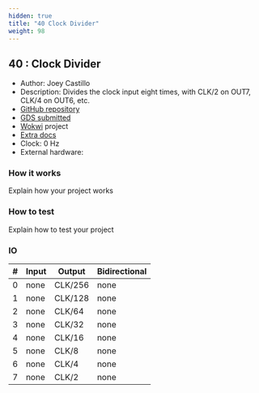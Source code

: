 ```yaml
---
hidden: true
title: "40 Clock Divider"
weight: 98
---
```


## 40 : Clock Divider

* Author: Joey Castillo
* Description: Divides the clock input eight times, with CLK/2 on OUT7, CLK/4 on OUT6, etc.
* [GitHub repository](https://github.com/joeycastillo/joey-tiny-tapeout-5)
* [GDS submitted](https://github.com/joeycastillo/joey-tiny-tapeout-5/actions/runs/6750923701)
* [Wokwi](https://wokwi.com/projects/380408594272345089) project
* [Extra docs]()
* Clock: 0 Hz
* External hardware: 



### How it works

Explain how your project works


### How to test

Explain how to test your project


### IO

| # | Input        | Output       | Bidirectional      |
|---|--------------|--------------| -------------------|
| 0 | none  | CLK/256 | none |
| 1 | none  | CLK/128 | none |
| 2 | none  | CLK/64 | none |
| 3 | none  | CLK/32 | none |
| 4 | none  | CLK/16 | none |
| 5 | none  | CLK/8 | none |
| 6 | none  | CLK/4 | none |
| 7 | none  | CLK/2 | none |
